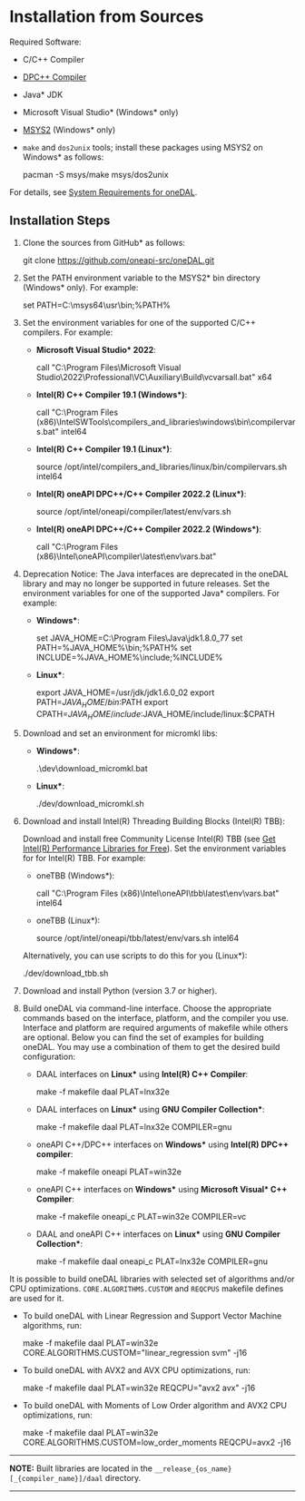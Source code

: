 <!--
******************************************************************************
* Copyright 2014 Intel Corporation
*
* Licensed under the Apache License, Version 2.0 (the "License");
* you may not use this file except in compliance with the License.
* You may obtain a copy of the License at
*
*     http://www.apache.org/licenses/LICENSE-2.0
*
* Unless required by applicable law or agreed to in writing, software
* distributed under the License is distributed on an "AS IS" BASIS,
* WITHOUT WARRANTIES OR CONDITIONS OF ANY KIND, either express or implied.
* See the License for the specific language governing permissions and
* limitations under the License.
*******************************************************************************/-->

# Installation from Sources

Required Software:

* C/C++ Compiler
* [DPC++ Compiler](https://www.intel.com/content/www/us/en/developer/tools/oneapi/dpc-compiler.html)
* Java\* JDK
* Microsoft Visual Studio\* (Windows\* only)
* [MSYS2](http://msys2.github.io) (Windows\* only)
* `make` and `dos2unix` tools; install these packages using MSYS2 on Windows\* as follows:

  pacman -S msys/make msys/dos2unix

For details, see [System Requirements for oneDAL](https://www.intel.com/content/www/us/en/developer/articles/system-requirements/system-requirements-for-oneapi-data-analytics-library.html).

## Installation Steps

1. Clone the sources from GitHub\* as follows:

   git clone https://github.com/oneapi-src/oneDAL.git
2. Set the PATH environment variable to the MSYS2\* bin directory (Windows\* only). For example:

   set PATH=C:\msys64\usr\bin;%PATH%
3. Set the environment variables for one of the supported C/C++ compilers. For example:

   - **Microsoft Visual Studio\* 2022**:

     call "C:\Program Files\Microsoft Visual Studio\2022\Professional\VC\Auxiliary\Build\vcvarsall.bat" x64
   - **Intel(R) C++ Compiler 19.1 (Windows\*)**:

     call "C:\Program Files (x86)\IntelSWTools\compilers_and_libraries\windows\bin\compilervars.bat" intel64
   - **Intel(R) C++ Compiler 19.1 (Linux\*)**:

     source /opt/intel/compilers_and_libraries/linux/bin/compilervars.sh intel64
   - **Intel(R) oneAPI DPC++/C++ Compiler 2022.2 (Linux\*)**:

     source /opt/intel/oneapi/compiler/latest/env/vars.sh
   - **Intel(R) oneAPI DPC++/C++ Compiler 2022.2 (Windows\*)**:

     call "C:\Program Files (x86)\Intel\oneAPI\compiler\latest\env\vars.bat"
4. Deprecation Notice: The Java interfaces are deprecated in the oneDAL library and may no longer be supported in future releases.
   Set the environment variables for one of the supported Java\* compilers. For example:

   - **Windows\***:

     set JAVA_HOME=C:\Program Files\Java\jdk1.8.0_77
     set PATH=%JAVA_HOME%\bin;%PATH%
     set INCLUDE=%JAVA_HOME%\include;%INCLUDE%
   - **Linux\***:

     export JAVA_HOME=/usr/jdk/jdk1.6.0_02
     export PATH=$JAVA_HOME/bin:$PATH
     export CPATH=$JAVA_HOME/include:$JAVA_HOME/include/linux:$CPATH
5. Download and set an environment for micromkl libs:

   - **Windows\***:

     .\dev\download_micromkl.bat
   - **Linux\***:

     ./dev/download_micromkl.sh
6. Download and install Intel(R) Threading Building Blocks (Intel(R) TBB):

   Download and install free Community License Intel(R) TBB (see [Get Intel(R) Performance Libraries for Free](https://registrationcenter.intel.com/en/forms/?productid=2558&licensetype=2)).
   Set the environment variables for for Intel(R) TBB. For example:

   - oneTBB (Windows\*):

     call "C:\Program Files (x86)\Intel\oneAPI\tbb\latest\env\vars.bat" intel64
   - oneTBB (Linux\*):

     source /opt/intel/oneapi/tbb/latest/env/vars.sh intel64

   Alternatively, you can use scripts to do this for you (Linux\*):

   ./dev/download_tbb.sh
7. Download and install Python (version 3.7 or higher).
8. Build oneDAL via command-line interface. Choose the appropriate commands based on the interface, platform, and the compiler you use. Interface and platform are required arguments of makefile while others are optional. Below you can find the set of examples for building oneDAL. You may use a combination of them to get the desired build configuration:

   - DAAL interfaces on **Linux\*** using **Intel(R) C++ Compiler**:

     make -f makefile daal PLAT=lnx32e
   - DAAL interfaces on **Linux\*** using **GNU Compiler Collection\***:

     make -f makefile daal PLAT=lnx32e COMPILER=gnu
   - oneAPI C++/DPC++ interfaces on **Windows\*** using **Intel(R) DPC++ compiler**:

     make -f makefile oneapi PLAT=win32e
   - oneAPI C++ interfaces on **Windows\*** using **Microsoft Visual\* C++ Compiler**:

     make -f makefile oneapi_c PLAT=win32e COMPILER=vc
   - DAAL and oneAPI C++ interfaces on **Linux\*** using **GNU Compiler Collection\***:

     make -f makefile daal oneapi_c PLAT=lnx32e COMPILER=gnu

It is possible to build oneDAL libraries with selected set of algorithms and/or CPU optimizations. `CORE.ALGORITHMS.CUSTOM` and `REQCPUS` makefile defines are used for it.

- To build oneDAL with Linear Regression and Support Vector Machine algorithms, run:

  make -f makefile daal PLAT=win32e CORE.ALGORITHMS.CUSTOM="linear_regression svm" -j16
- To build oneDAL with AVX2 and AVX CPU optimizations, run:

  make -f makefile daal PLAT=win32e REQCPU="avx2 avx" -j16
- To build oneDAL with Moments of Low Order algorithm and AVX2 CPU optimizations, run:

  make -f makefile daal PLAT=win32e CORE.ALGORITHMS.CUSTOM=low_order_moments REQCPU=avx2 -j16

---

**NOTE:** Built libraries are located in the `__release_{os_name}[_{compiler_name}]/daal` directory.

---
